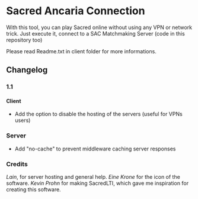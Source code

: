 
# Sacred Ancaria Connection
With this tool, you can play Sacred online without using any VPN or network trick. Just execute it, connect to a SAC Matchmaking Server (code in this repository too)

Please read Readme.txt in client folder for more informations.

## Changelog

### 1.1

#### Client
- Add the option to disable the hosting of the servers (useful for VPNs users)

### Server
- Add "no-cache" to prevent middleware caching server responses

### Credits
_Lain_, for server hosting and general help.
_Eine Krone_ for the icon of the software.
_Kevin Prohn_ for making SacredLTI, which gave me inspiration for creating this software.